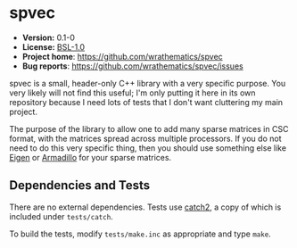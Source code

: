 # spvec

* **Version:** 0.1-0
* **License:** [BSL-1.0](http://opensource.org/licenses/BSL-1.0)
* **Project home**: https://github.com/wrathematics/spvec
* **Bug reports**: https://github.com/wrathematics/spvec/issues


spvec is a small, header-only C++ library with a very specific purpose. You very likely will not find this useful; I'm only putting it here in its own repository because I need lots of tests that I don't want cluttering my main project.

The purpose of the library to allow one to add many sparse matrices in CSC format, with the matrices spread across multiple processors. If you do not need to do this very specific thing, then you should use something else like [Eigen](http://eigen.tuxfamily.org/) or [Armadillo](http://arma.sourceforge.net/) for your sparse matrices.



## Dependencies and Tests

There are no external dependencies. Tests use [catch2](https://github.com/catchorg/Catch2), a copy of which is included under `tests/catch`.

To build the tests, modify `tests/make.inc` as appropriate and type `make`.
